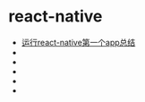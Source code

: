 # react-native

<ul>
  <li><a href="./运行react-native第一个app总结.md">运行react-native第一个app总结</a></li>
  <li></li>
  <li></li>
  <li></li>
  <li></li>
  <li></li>
</ul>
